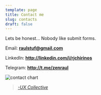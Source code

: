 ```yaml
---
template: page
title: Contact me
slug: contacts
draft: false
---
```

Lets be honest... Nobody like submit forms.

Email: **raulstuf@gmail.com**

LinkedIn: **http://linkedin.com/i/rjchirinos**

Telegram: **http://t.me/zenraul**

![contact chart](/media/1_g5bew_a7ngvj3acpd4bdsq.jpeg "-UX Collective")

> *[\-UX Collective](https://uxdesign.cc/your-users-do-not-trust-contact-forms-but-what-do-they-use-instead-a89bee668e48)*
